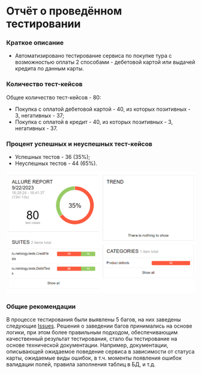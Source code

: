 # Отчёт о проведённом тестировании
### Краткое описание
- Автоматизировано тестирование сервиса по покупке тура с возможностью оплаты 2 способами - дебетовой картой или выдачей кредита по данным карты.
### Количество тест-кейсов
Общее количество тест-кейсов - 80:
- Покупка с оплатой дебетовой картой - 40, из которых позитивных - 3, негативных - 37;
- Покупка с оплатой в кредит - 40, из которых позитивных - 3, негативных - 37.
### Процент успешных и неуспешных тест-кейсов
- Успешных тестов - 36 (35%);
- Неуспешных тестов - 44 (65%).

![AllureReport](AllureReport.png)

### Общие рекомендации
В процессе тестирования были выявлены 5 багов, на них заведены следующие [Issues](https://github.com/Bob-Jacka/Diplom/issues).
Решения о заведении багов принимались на основе логики, при этом более правильным подходом, обеспечивающим качественный результат тестирования, стало бы тестирование на основе технической документации. Например, документации, описывающей ожидаемое поведение сервиса в зависимости от статуса карты, ожидаемые виды ошибок, в т.ч. моменты появления ошибок валидации полей, правила заполнения таблиц в БД, и т.д.
